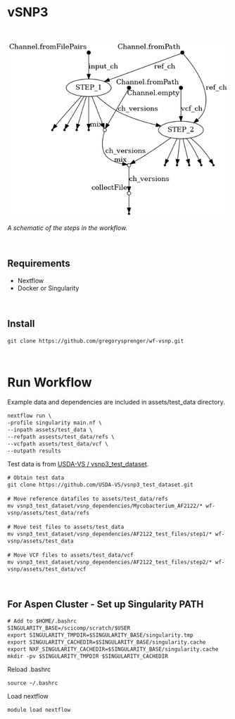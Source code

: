 # vSNP3

<br>

![workflow](images/workflow_v1.0.0.png)

*A schematic of the steps in the workflow.*

<br>

## Requirements
* Nextflow
* Docker or Singularity

<br>

## Install
```
git clone https://github.com/gregorysprenger/wf-vsnp.git
```

<br>

# Run Workflow
Example data and dependencies are included in assets/test_data directory.

```
nextflow run \
-profile singularity main.nf \
--inpath assets/test_data \
--refpath assests/test_data/refs \
--vcfpath assets/test_data/vcf \
--outpath results
```

Test data is from [USDA-VS /
vsnp3_test_dataset](https://github.com/USDA-VS/vsnp3_test_dataset).
```
# Obtain test data
git clone https://github.com/USDA-VS/vsnp3_test_dataset.git

# Move reference datafiles to assets/test_data/refs
mv vsnp3_test_dataset/vsnp_dependencies/Mycobacterium_AF2122/* wf-vsnp/assets/test_data/refs

# Move test files to assets/test_data
mv vsnp3_test_dataset/vsnp_dependencies/AF2122_test_files/step1/* wf-vsnp/assets/test_data

# Move VCF files to assets/test_data/vcf
mv vsnp3_test_dataset/vsnp_dependencies/AF2122_test_files/step2/* wf-vsnp/assets/test_data/vcf
```

<br>

## For Aspen Cluster - Set up Singularity PATH
```
# Add to $HOME/.bashrc
SINGULARITY_BASE=/scicomp/scratch/$USER
export SINGULARITY_TMPDIR=$SINGULARITY_BASE/singularity.tmp
export SINGULARITY_CACHEDIR=$SINGULARITY_BASE/singularity.cache
export NXF_SINGULARITY_CACHEDIR=$SINGULARITY_BASE/singularity.cache
mkdir -pv $SINGULARITY_TMPDIR $SINGULARITY_CACHEDIR
```
Reload .bashrc
```
source ~/.bashrc
```

Load nextflow
```
module load nextflow
```

<br>
